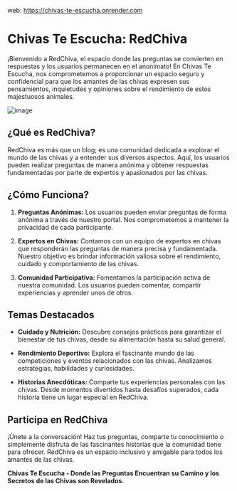 web: https://chivas-te-escucha.onrender.com

# Chivas Te Escucha: RedChiva

¡Bienvenido a RedChiva, el espacio donde las preguntas se convierten en respuestas y los usuarios permanecen en el anonimato! En Chivas Te Escucha, nos comprometemos a proporcionar un espacio seguro y confidencial para que los amantes de las chivas expresen sus pensamientos, inquietudes y opiniones sobre el rendimiento de estos majestuosos animales.

![image](https://github.com/ChristopherVelasco03/ChivasTeEscucha/assets/155390541/91b8a15a-0e04-4ae3-8d5f-900e81af9e71)


## ¿Qué es RedChiva?

RedChiva es más que un blog; es una comunidad dedicada a explorar el mundo de las chivas y a entender sus diversos aspectos. Aquí, los usuarios pueden realizar preguntas de manera anónima y obtener respuestas fundamentadas por parte de expertos y apasionados por las chivas.

## ¿Cómo Funciona?

1. **Preguntas Anónimas:** Los usuarios pueden enviar preguntas de forma anónima a través de nuestro portal. Nos comprometemos a mantener la privacidad de cada participante.

2. **Expertos en Chivas:** Contamos con un equipo de expertos en chivas que responderán las preguntas de manera precisa y fundamentada. Nuestro objetivo es brindar información valiosa sobre el rendimiento, cuidado y comportamiento de las chivas.

3. **Comunidad Participativa:** Fomentamos la participación activa de nuestra comunidad. Los usuarios pueden comentar, compartir experiencias y aprender unos de otros.

## Temas Destacados

- **Cuidado y Nutrición:** Descubre consejos prácticos para garantizar el bienestar de tus chivas, desde su alimentación hasta su salud general.

- **Rendimiento Deportivo:** Explora el fascinante mundo de las competiciones y eventos relacionados con las chivas. Analizamos estrategias, habilidades y curiosidades.

- **Historias Anecdóticas:** Comparte tus experiencias personales con las chivas. Desde momentos divertidos hasta desafíos superados, cada historia tiene un lugar especial en RedChiva.

## Participa en RedChiva

¡Únete a la conversación! Haz tus preguntas, comparte tu conocimiento o simplemente disfruta de las fascinantes historias que la comunidad tiene para ofrecer. RedChiva es un espacio inclusivo y amigable para todos los amantes de las chivas.

**Chivas Te Escucha - Donde las Preguntas Encuentran su Camino y los Secretos de las Chivas son Revelados.**
